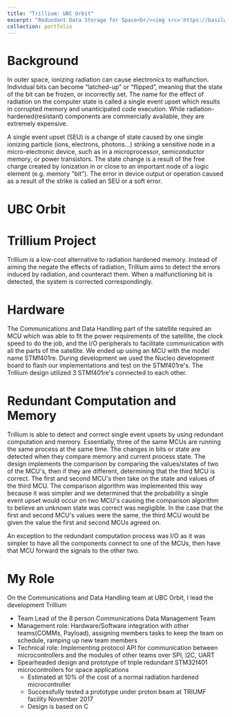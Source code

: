 ```yaml
---
title: "Trillium: UBC Orbit"
excerpt: "Redundant Data Storage for Space<br/><img src='https://basilwong.github.io/files/logos/ubc-orbit.png' width='200'>"
collection: portfolio
---
```


# Background

In outer space, ionizing radiation can cause electronics to malfunction. Individual bits can become “latched-up” or “flipped”, meaning that the state of the bit can be frozen, or incorrectly set. The name for the effect of radiation on the computer state is called a single event upset which results in corrupted memory and unanticipated code execution. While radiation-hardened(resistant) components are commercially available, they are extremely expensive.

A single event upset (SEU) is a change of state caused by one single ionizing particle (ions, electrons, photons...) striking a sensitive node in a micro-electronic device, such as in a microprocessor, semiconductor memory, or power transistors. The state change is a result of the free charge created by ionization in or close to an important node of a logic element (e.g. memory "bit"). The error in device output or operation caused as a result of the strike is called an SEU or a soft error.

# UBC Orbit



# Trillium Project

Trillium is a low-cost alternative to radiation hardened memory. Instead of aiming the negate the effects of radiation, Trillium aims to detect the errors induced by radiation, and counteract them. When a malfunctioning bit is detected, the system is corrected correspondingly.

# Hardware

The Communications and Data Handling part of the satellite required an MCU which was able to fit the power requirements of the satellite, the clock speed to do the job, and the I/O peripherals to facilitate communication with all the parts of the satellite. We ended up using an MCU with the model name STMf401re. During development we used the Nucleo development board to flash our implementations and test on the STMf401re's. The Trillium design utilized 3 STMf401re's connected to each other.

# Redundant Computation and Memory

Trillium is able to detect and correct single event upsets by using redundant computation and memory. Essentially, three of the same MCUs are running the same process at the same time. The changes in bits or state are detected when they compare memory and current process state.
The design implements the comparison by comparing the values/states of two of the MCU's, then if they are different, determining that the third MCU is correct. The first and second MCU's then take on the state and values of the third MCU. The comparison algorithm was implemented this way because it was simpler and we determined that the probability a single event upset would occur on two MCU's causing the comparison algorithm to believe an unknown state was correct was negligible. In the case that the first and second MCU's values were the same, the third MCU would be given the value the first and second MCUs agreed on.

An exception to the redundant computation process was I/O as it was simpler to have all the components connect to one of the MCUs, then have that MCU forward the signals to the other two.

# My Role

On the Communications and Data Handling team at UBC Orbit, I lead the development Trillium
  * Team Lead of the 8 person Communications Data Management Team
  * Management role: Hardware/Software integration with other teams(COMMs, Payload), assigning members tasks to keep the team on schedule, ramping up new team members
  * Technical role:  Implementing protocol API for communication between microcontrollers and the modules of other teams over SPI, I2C, UART
  * Spearheaded design and prototype of triple redundant STM32f401 microcontrollers for space applications
    * Estimated at 10% of the cost of a normal radiation hardened microcontroller
	* Successfully tested a prototype under proton beam at TRIUMF facility November 2017
	* Design is based on C
